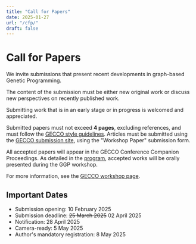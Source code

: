 ```yaml
---
title: "Call for Papers"
date: 2025-01-27
url: "/cfp/"
draft: false
---
```


# Call for Papers

We invite submissions that present recent developments in graph-based Genetic Programming. 

The content of the submission must be either new original work or discuss new perspectives on recently published work. 

Submitting work that is in an early stage or in progress is welcomed and appreciated.

Submitted papers must not exceed **4 pages**, excluding references, and must follow the [GECCO style guidelines](https://gecco-2025.sigevo.org/Paper-Submission-Instructions). 
Articles must be submitted using the [GECCO submission site](https://ssl.linklings.net/conferences/gecco/), using the "Workshop Paper" submission form.

All accepted papers will appear in the GECCO Conference Companion Proceedings. As detailed in the [program](https://graphgp.com/program/), accepted works will be orally presented during the GGP workshop.

For more information, see the [GECCO workshop page](https://gecco-2025.sigevo.org/Call-for-Workshop-Papers).

## Important Dates

+ Submission opening: 10 February 2025 
+ Submission deadline: ~~25 March 2025~~ 02 April 2025
+ Notification: 28 April 2025
+ Camera-ready: 5 May 2025
+ Author's mandatory registration: 8 May 2025

